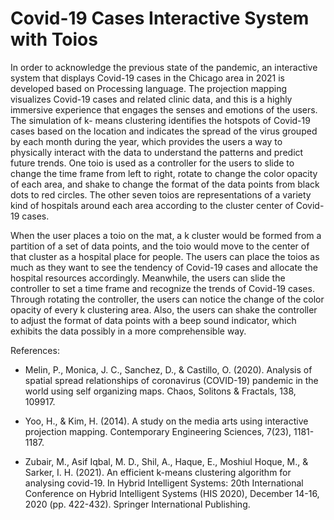 # Covid-19 Cases Interactive System with Toios

In order to acknowledge the previous state of the pandemic, an interactive system that displays Covid-19 cases in the Chicago area in 2021 is developed based on Processing language. The projection mapping visualizes Covid-19 cases and related clinic data, and this is a highly immersive experience that engages the senses and emotions of the users. The simulation of k- means clustering identifies the hotspots of Covid-19 cases based on the location and indicates the spread of the virus grouped by each month during the year, which provides the users a way to physically interact with the data to understand the patterns and predict future trends. One toio is used as a controller for the users to slide to change the time frame from left to right, rotate to change the color opacity of each area, and shake to change the format of the data points from black dots to red circles. The other seven toios are representations of a variety kind of hospitals around each area according to the cluster center of Covid-19 cases.

When the user places a toio on the mat, a k cluster would be formed from a partition of a set of data points, and the toio would move to the center of that cluster as a hospital place for people. The users can place the toios as much as they want to see the tendency of Covid-19 cases and allocate the hospital resources accordingly. Meanwhile, the users can slide the controller to set a time frame and recognize the trends of Covid-19 cases. Through rotating the controller, the users can notice the change of the color opacity of every k clustering area. Also, the users can shake the controller to adjust the format of data points with a beep sound indicator, which exhibits the data possibly in a more comprehensible way.

References:
* Melin, P., Monica, J. C., Sanchez, D., & Castillo, O. (2020). Analysis of spatial spread
relationships of coronavirus (COVID-19) pandemic in the world using self organizing
maps. Chaos, Solitons & Fractals, 138, 109917.

* Yoo, H., & Kim, H. (2014). A study on the media arts using interactive projection
mapping. Contemporary Engineering Sciences, 7(23), 1181-1187.

* Zubair, M., Asif Iqbal, M. D., Shil, A., Haque, E., Moshiul Hoque, M., & Sarker, I. H. (2021). An
efficient k-means clustering algorithm for analysing covid-19. In Hybrid Intelligent
Systems: 20th International Conference on Hybrid Intelligent Systems (HIS 2020),
December 14-16, 2020 (pp. 422-432). Springer International Publishing.

